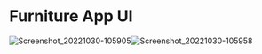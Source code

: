 # Furniture App UI

![Screenshot_20221030-105905](https://user-images.githubusercontent.com/62088928/199099527-8bb59db7-0396-48f3-a890-5eadfe692f58.jpg)![Screenshot_20221030-105958](https://user-images.githubusercontent.com/62088928/199099546-d9bd3f31-3b62-4eca-9bda-53cfbe14cfd2.jpg)




